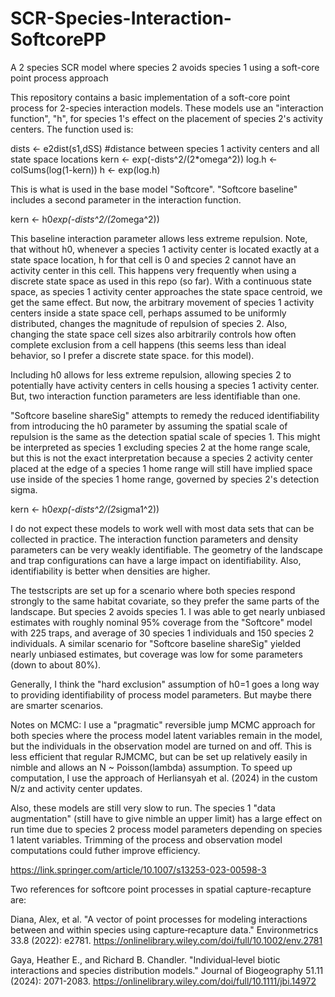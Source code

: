 # SCR-Species-Interaction-SoftcorePP
A 2 species SCR model where species 2 avoids species 1 using a soft-core point process approach

This repository contains a basic implementation of a soft-core point process for 2-species interaction models. 
These models use an "interaction function", "h", for species 1's effect on the placement of species 2's activity centers.
The function used is:

dists <- e2dist(s1,dSS) #distance between species 1 activity centers and all state space locations
kern <- exp(-dists^2/(2*omega^2))
log.h <- colSums(log(1-kern)) 
h <- exp(log.h)

This is what is used in the base model "Softcore". "Softcore baseline" includes a second parameter in the interaction function.

kern <- h0*exp(-dists^2/(2*omega^2))

This baseline interaction parameter allows less extreme repulsion. Note, that without h0, whenever a species 1 activity center is located
exactly at a state space location, h for that cell is 0 and species 2 cannot have an activity center in this cell. This happens very frequently
when using a discrete state space as used in this repo (so far). With a continuous state space, as species 1 activity center approaches the state space
centroid, we get the same effect. But now, the arbitrary movement of species 1 activity centers inside a state space cell, perhaps assumed to be
uniformly distributed, changes the magnitude of repulsion of species 2. Also, changing the state space cell sizes also arbitrarily controls how often
complete exclusion from a cell happens (this seems less than ideal behavior, so I prefer a discrete state space.
for this model). 

Including h0 allows for less extreme repulsion, allowing species 2 to potentially have activity centers in cells housing
a species 1 activity center. But, two interaction function parameters are less identifiable than one.

"Softcore baseline shareSig" attempts to remedy the reduced identifiability from introducing the h0 parameter by assuming the spatial scale of repulsion
is the same as the detection spatial scale of species 1. This might be interpreted as species 1 excluding species 2 at the home range scale, but this is not
the exact interpretation because a species 2 activity center placed at the edge of a species 1 home range will still have implied space use inside of the species 1
home range, governed by species 2's detection sigma.

kern <- h0*exp(-dists^2/(2*sigma1^2))

I do not expect these models to work well with most data sets that can be collected in practice. The interaction function parameters and density parameters
can be very weakly identifiable. The geometry of the landscape and trap configurations can have a large impact on identifiability. Also, identifiability is better
when densities are higher.

The testscripts are set up for a scenario where both species respond strongly to the same habitat covariate, so they prefer the same parts of the landscape. But species 2 avoids species 1.
I was able to get nearly unbiased estimates with roughly nominal 95% coverage from the "Softcore" model with 225 traps, and average of 30 species 1 individuals and 150 species 2 individuals. A similar scenario for
"Softcore baseline shareSig" yielded nearly unbiased estimates, but coverage was low for some parameters (down to about 80%).

Generally, I think the "hard exclusion" assumption of h0=1 goes a long way to providing identifiability of process model parameters. But maybe there are smarter scenarios.


Notes on MCMC: I use a "pragmatic" reversible jump MCMC approach for both species where the process model latent variables remain in the model, but the individuals in the observation model are turned on and off. This is less efficient that regular RJMCMC, but can be set up relatively easily in nimble and allows an N ~ Poisson(lambda) assumption.
To speed up computation, I use the approach of Herliansyah et al. (2024) in the custom N/z and activity center updates.

Also, these models are still very slow to run. The species 1 "data augmentation" (still have to give nimble an upper limit) has a large effect on run time due to species 2 process model parameters depending on species 1 latent variables.
Trimming of the process and observation model computations could futher improve efficiency.


https://link.springer.com/article/10.1007/s13253-023-00598-3


Two references for softcore point processes in spatial capture-recapture are:

Diana, Alex, et al. "A vector of point processes for modeling interactions between and within species using capture‐recapture data." Environmetrics 33.8 (2022): e2781.
https://onlinelibrary.wiley.com/doi/full/10.1002/env.2781

Gaya, Heather E., and Richard B. Chandler. "Individual‐level biotic interactions and species distribution models." Journal of Biogeography 51.11 (2024): 2071-2083.
https://onlinelibrary.wiley.com/doi/full/10.1111/jbi.14972





